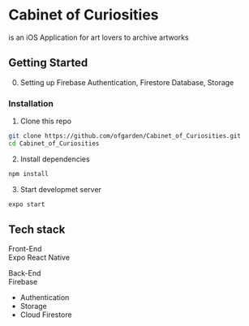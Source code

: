 # Cabinet of Curiosities
is an iOS Application for art lovers to archive artworks

## Getting Started

0. Setting up Firebase
  Authentication, Firestore Database, Storage

### Installation
1. Clone this repo

```bash
git clone https://github.com/ofgarden/Cabinet_of_Curiosities.git 
cd Cabinet_of_Curiosities
``` 

2. Install dependencies

```bash
npm install
``` 

3. Start developmet server

```bash
expo start
``` 

## Tech stack
Front-End\
Expo React Native

Back-End\
Firebase
- Authentication
- Storage
- Cloud Firestore
